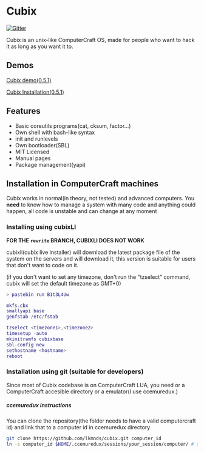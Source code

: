 # Cubix

[![Gitter](https://badges.gitter.im/lkmnds/cubix.svg)](https://gitter.im/lkmnds/cubix?utm_source=badge&utm_medium=badge&utm_campaign=pr-badge)

Cubix is an unix-like ComputerCraft OS, made for people who want to hack it as long as you want it to.

## Demos

[Cubix demo(0.5.1)](https://www.youtube.com/watch?v=SZ-8C3hH3F4)

[Cubix Installation(0.5.1)](https://www.youtube.com/watch?v=sxkpyHpaJRY)

## Features
 * Basic coreutils programs(cat, cksum, factor...)
 * Own shell with bash-like syntax
 * init and runlevels
 * Own bootloader(SBL)
 * MIT Licensed
 * Manual pages
 * Package management(yapi)

## Installation in ComputerCraft machines

Cubix works in normal(in theory, not tested) and advanced computers.
You **need** to know how to manage a system with many code and anything could happen, all code is unstable and can change at any moment


### Installing using cubixLI

**FOR THE `rewrite` BRANCH, CUBIXLI DOES NOT WORK**

cubixli(cubix live installer) will download the latest package file of the system on the servers
and will download it, this version is suitable for users that don't want to code on it.

(if you don't want to set any timezone, don't run the "tzselect" command, cubix will set the default timezone as GMT+0)
```lua
> pastebin run B1t3L4Uw

mkfs.cbx
smallyapi base
genfstab /etc/fstab

tzselect <timezone1>,<timezone2>
timesetup -auto
mkinitramfs cubixbase
sbl-config new
sethostname <hostname>
reboot
```

### Installation using git (suitable for developers)

Since most of Cubix codebase is on ComputerCraft LUA, you need or a ComputerCraft accesible directory or a emulator(I use ccemuredux.)

##### ccemuredux instructions
You can clone the repository(the folder needs to have a valid computercraft id) and link that to a computer id in ccemuredux directory
```bash
git clone https://github.com/lkmnds/cubix.git computer_id
ln -s computer_id $HOME/.ccemuredux/sessions/your_session/computer/ # something like that
```
